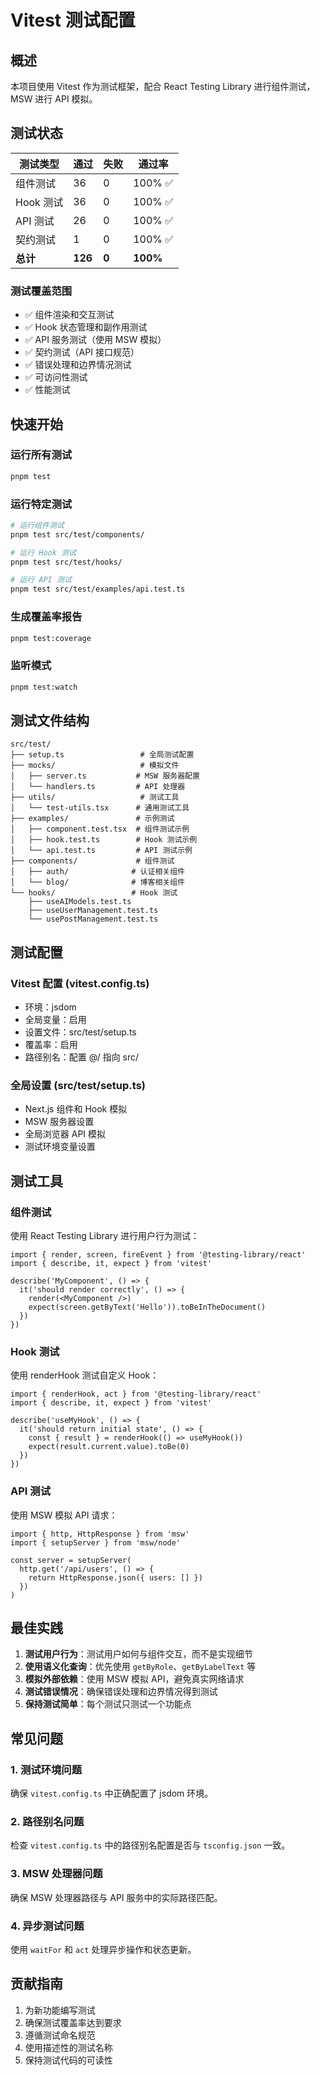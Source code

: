 # Vitest 测试配置

## 概述

本项目使用 Vitest 作为测试框架，配合 React Testing Library 进行组件测试，MSW 进行 API 模拟。

## 测试状态

| 测试类型 | 通过 | 失败 | 通过率 |
|---------|------|------|--------|
| 组件测试 | 36 | 0 | 100% ✅ |
| Hook 测试 | 36 | 0 | 100% ✅ |
| API 测试 | 26 | 0 | 100% ✅ |
| 契约测试 | 1 | 0 | 100% ✅ |
| **总计** | **126** | **0** | **100%** |

### 测试覆盖范围

- ✅ 组件渲染和交互测试
- ✅ Hook 状态管理和副作用测试  
- ✅ API 服务测试（使用 MSW 模拟）
- ✅ 契约测试（API 接口规范）
- ✅ 错误处理和边界情况测试
- ✅ 可访问性测试
- ✅ 性能测试

## 快速开始

### 运行所有测试
```bash
pnpm test
```

### 运行特定测试
```bash
# 运行组件测试
pnpm test src/test/components/

# 运行 Hook 测试  
pnpm test src/test/hooks/

# 运行 API 测试
pnpm test src/test/examples/api.test.ts
```

### 生成覆盖率报告
```bash
pnpm test:coverage
```

### 监听模式
```bash
pnpm test:watch
```

## 测试文件结构

```
src/test/
├── setup.ts                 # 全局测试配置
├── mocks/                   # 模拟文件
│   ├── server.ts           # MSW 服务器配置
│   └── handlers.ts         # API 处理器
├── utils/                   # 测试工具
│   └── test-utils.tsx      # 通用测试工具
├── examples/               # 示例测试
│   ├── component.test.tsx  # 组件测试示例
│   ├── hook.test.ts        # Hook 测试示例
│   └── api.test.ts         # API 测试示例
├── components/             # 组件测试
│   ├── auth/              # 认证相关组件
│   └── blog/              # 博客相关组件
└── hooks/                 # Hook 测试
    ├── useAIModels.test.ts
    ├── useUserManagement.test.ts
    └── usePostManagement.test.ts
```

## 测试配置

### Vitest 配置 (vitest.config.ts)
- 环境：jsdom
- 全局变量：启用
- 设置文件：src/test/setup.ts
- 覆盖率：启用
- 路径别名：配置 @/ 指向 src/

### 全局设置 (src/test/setup.ts)
- Next.js 组件和 Hook 模拟
- MSW 服务器设置
- 全局浏览器 API 模拟
- 测试环境变量设置

## 测试工具

### 组件测试
使用 React Testing Library 进行用户行为测试：
```tsx
import { render, screen, fireEvent } from '@testing-library/react'
import { describe, it, expect } from 'vitest'

describe('MyComponent', () => {
  it('should render correctly', () => {
    render(<MyComponent />)
    expect(screen.getByText('Hello')).toBeInTheDocument()
  })
})
```

### Hook 测试
使用 renderHook 测试自定义 Hook：
```tsx
import { renderHook, act } from '@testing-library/react'
import { describe, it, expect } from 'vitest'

describe('useMyHook', () => {
  it('should return initial state', () => {
    const { result } = renderHook(() => useMyHook())
    expect(result.current.value).toBe(0)
  })
})
```

### API 测试
使用 MSW 模拟 API 请求：
```tsx
import { http, HttpResponse } from 'msw'
import { setupServer } from 'msw/node'

const server = setupServer(
  http.get('/api/users', () => {
    return HttpResponse.json({ users: [] })
  })
)
```

## 最佳实践

1. **测试用户行为**：测试用户如何与组件交互，而不是实现细节
2. **使用语义化查询**：优先使用 `getByRole`、`getByLabelText` 等
3. **模拟外部依赖**：使用 MSW 模拟 API，避免真实网络请求
4. **测试错误情况**：确保错误处理和边界情况得到测试
5. **保持测试简单**：每个测试只测试一个功能点

## 常见问题

### 1. 测试环境问题
确保 `vitest.config.ts` 中正确配置了 jsdom 环境。

### 2. 路径别名问题
检查 `vitest.config.ts` 中的路径别名配置是否与 `tsconfig.json` 一致。

### 3. MSW 处理器问题
确保 MSW 处理器路径与 API 服务中的实际路径匹配。

### 4. 异步测试问题
使用 `waitFor` 和 `act` 处理异步操作和状态更新。

## 贡献指南

1. 为新功能编写测试
2. 确保测试覆盖率达到要求
3. 遵循测试命名规范
4. 使用描述性的测试名称
5. 保持测试代码的可读性
